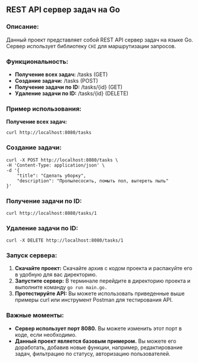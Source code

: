 ## REST API сервер задач на Go

### Описание:

Данный проект представляет собой REST API сервер задач на языке Go.
Сервер использует библиотеку ```CHI``` для маршрутизации запросов.

### Функциональность:

- **Получение всех задач:** /tasks (GET)
- **Создание задачи:** /tasks (POST)
- **Получение задачи по ID:** /tasks/{id} (GET)
- **Удаление задачи по ID:** /tasks/{id} (DELETE)

### Пример использования:

**Получение всех задач:**

```curl http://localhost:8080/tasks```

### Создание задачи:

```
curl -X POST http://localhost:8080/tasks \
-H 'Content-Type: application/json' \
-d '{
    "title": "Сделать уборку",
    "description": "Пропылесосить, помыть пол, вытереть пыль"
}'
```

### Получение задачи по ID:

```curl http://localhost:8080/tasks/1```

### Удаление задачи по ID:

```curl -X DELETE http://localhost:8080/tasks/1```

### Запуск сервера:

1. **Скачайте проект:** Скачайте архив с кодом проекта и распакуйте его в удобную для вас директорию.
2. **Запустите сервер:** В терминале перейдите в директорию проекта и выполните команду ```go run main.go.```
3. **Протестируйте API:** Вы можете использовать приведенные выше примеры curl или инструмент Postman для тестирования API.

### Важные моменты:

- **Сервер использует порт 8080.** Вы можете изменить этот порт в коде, если необходимо.
- **Данный проект является базовым примером.** Вы можете его доработать, добавив новые функции, например, редактирование задач, фильтрацию по статусу, авторизацию пользователей.
